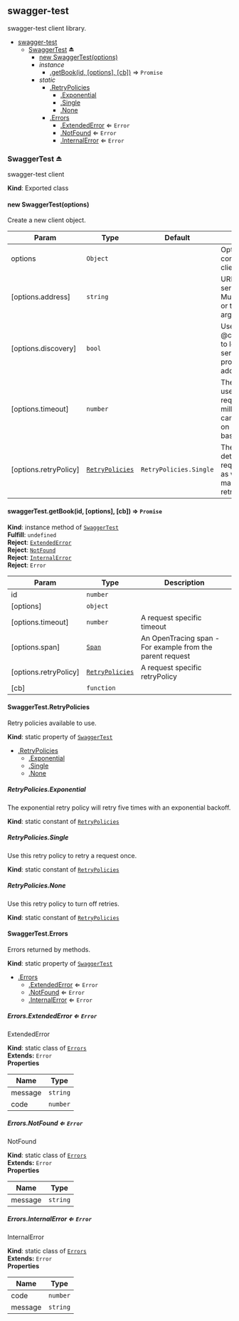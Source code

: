 <a name="module_swagger-test"></a>

## swagger-test
swagger-test client library.


* [swagger-test](#module_swagger-test)
    * [SwaggerTest](#exp_module_swagger-test--SwaggerTest) ⏏
        * [new SwaggerTest(options)](#new_module_swagger-test--SwaggerTest_new)
        * _instance_
            * [.getBook(id, [options], [cb])](#module_swagger-test--SwaggerTest+getBook) ⇒ <code>Promise</code>
        * _static_
            * [.RetryPolicies](#module_swagger-test--SwaggerTest.RetryPolicies)
                * [.Exponential](#module_swagger-test--SwaggerTest.RetryPolicies.Exponential)
                * [.Single](#module_swagger-test--SwaggerTest.RetryPolicies.Single)
                * [.None](#module_swagger-test--SwaggerTest.RetryPolicies.None)
            * [.Errors](#module_swagger-test--SwaggerTest.Errors)
                * [.ExtendedError](#module_swagger-test--SwaggerTest.Errors.ExtendedError) ⇐ <code>Error</code>
                * [.NotFound](#module_swagger-test--SwaggerTest.Errors.NotFound) ⇐ <code>Error</code>
                * [.InternalError](#module_swagger-test--SwaggerTest.Errors.InternalError) ⇐ <code>Error</code>

<a name="exp_module_swagger-test--SwaggerTest"></a>

### SwaggerTest ⏏
swagger-test client

**Kind**: Exported class  
<a name="new_module_swagger-test--SwaggerTest_new"></a>

#### new SwaggerTest(options)
Create a new client object.


| Param | Type | Default | Description |
| --- | --- | --- | --- |
| options | <code>Object</code> |  | Options for constructing a client object. |
| [options.address] | <code>string</code> |  | URL where the server is located. Must provide this or the discovery argument |
| [options.discovery] | <code>bool</code> |  | Use @clever/discovery to locate the server. Must provide this or the address argument |
| [options.timeout] | <code>number</code> |  | The timeout to use for all client requests, in milliseconds. This can be overridden on a per-request basis. |
| [options.retryPolicy] | <code>[RetryPolicies](#module_swagger-test--SwaggerTest.RetryPolicies)</code> | <code>RetryPolicies.Single</code> | The logic to determine which requests to retry, as well as how many times to retry. |

<a name="module_swagger-test--SwaggerTest+getBook"></a>

#### swaggerTest.getBook(id, [options], [cb]) ⇒ <code>Promise</code>
**Kind**: instance method of <code>[SwaggerTest](#exp_module_swagger-test--SwaggerTest)</code>  
**Fulfill**: <code>undefined</code>  
**Reject**: <code>[ExtendedError](#module_swagger-test--SwaggerTest.Errors.ExtendedError)</code>  
**Reject**: <code>[NotFound](#module_swagger-test--SwaggerTest.Errors.NotFound)</code>  
**Reject**: <code>[InternalError](#module_swagger-test--SwaggerTest.Errors.InternalError)</code>  
**Reject**: <code>Error</code>  

| Param | Type | Description |
| --- | --- | --- |
| id | <code>number</code> |  |
| [options] | <code>object</code> |  |
| [options.timeout] | <code>number</code> | A request specific timeout |
| [options.span] | <code>[Span](https://doc.esdoc.org/github.com/opentracing/opentracing-javascript/class/src/span.js~Span.html)</code> | An OpenTracing span - For example from the parent request |
| [options.retryPolicy] | <code>[RetryPolicies](#module_swagger-test--SwaggerTest.RetryPolicies)</code> | A request specific retryPolicy |
| [cb] | <code>function</code> |  |

<a name="module_swagger-test--SwaggerTest.RetryPolicies"></a>

#### SwaggerTest.RetryPolicies
Retry policies available to use.

**Kind**: static property of <code>[SwaggerTest](#exp_module_swagger-test--SwaggerTest)</code>  

* [.RetryPolicies](#module_swagger-test--SwaggerTest.RetryPolicies)
    * [.Exponential](#module_swagger-test--SwaggerTest.RetryPolicies.Exponential)
    * [.Single](#module_swagger-test--SwaggerTest.RetryPolicies.Single)
    * [.None](#module_swagger-test--SwaggerTest.RetryPolicies.None)

<a name="module_swagger-test--SwaggerTest.RetryPolicies.Exponential"></a>

##### RetryPolicies.Exponential
The exponential retry policy will retry five times with an exponential backoff.

**Kind**: static constant of <code>[RetryPolicies](#module_swagger-test--SwaggerTest.RetryPolicies)</code>  
<a name="module_swagger-test--SwaggerTest.RetryPolicies.Single"></a>

##### RetryPolicies.Single
Use this retry policy to retry a request once.

**Kind**: static constant of <code>[RetryPolicies](#module_swagger-test--SwaggerTest.RetryPolicies)</code>  
<a name="module_swagger-test--SwaggerTest.RetryPolicies.None"></a>

##### RetryPolicies.None
Use this retry policy to turn off retries.

**Kind**: static constant of <code>[RetryPolicies](#module_swagger-test--SwaggerTest.RetryPolicies)</code>  
<a name="module_swagger-test--SwaggerTest.Errors"></a>

#### SwaggerTest.Errors
Errors returned by methods.

**Kind**: static property of <code>[SwaggerTest](#exp_module_swagger-test--SwaggerTest)</code>  

* [.Errors](#module_swagger-test--SwaggerTest.Errors)
    * [.ExtendedError](#module_swagger-test--SwaggerTest.Errors.ExtendedError) ⇐ <code>Error</code>
    * [.NotFound](#module_swagger-test--SwaggerTest.Errors.NotFound) ⇐ <code>Error</code>
    * [.InternalError](#module_swagger-test--SwaggerTest.Errors.InternalError) ⇐ <code>Error</code>

<a name="module_swagger-test--SwaggerTest.Errors.ExtendedError"></a>

##### Errors.ExtendedError ⇐ <code>Error</code>
ExtendedError

**Kind**: static class of <code>[Errors](#module_swagger-test--SwaggerTest.Errors)</code>  
**Extends:** <code>Error</code>  
**Properties**

| Name | Type |
| --- | --- |
| message | <code>string</code> | 
| code | <code>number</code> | 

<a name="module_swagger-test--SwaggerTest.Errors.NotFound"></a>

##### Errors.NotFound ⇐ <code>Error</code>
NotFound

**Kind**: static class of <code>[Errors](#module_swagger-test--SwaggerTest.Errors)</code>  
**Extends:** <code>Error</code>  
**Properties**

| Name | Type |
| --- | --- |
| message | <code>string</code> | 

<a name="module_swagger-test--SwaggerTest.Errors.InternalError"></a>

##### Errors.InternalError ⇐ <code>Error</code>
InternalError

**Kind**: static class of <code>[Errors](#module_swagger-test--SwaggerTest.Errors)</code>  
**Extends:** <code>Error</code>  
**Properties**

| Name | Type |
| --- | --- |
| code | <code>number</code> | 
| message | <code>string</code> | 

